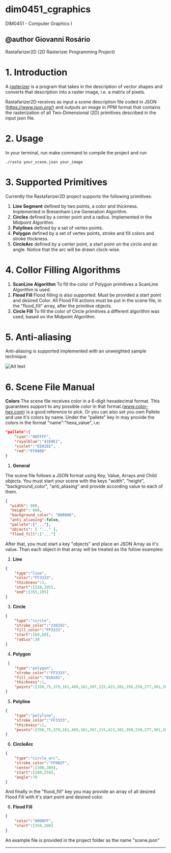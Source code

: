 # dim0451_cgraphics
DIM0451 - Computer Graphics I

@author Giovanni Rosário
--------------------------------
Rastafarizer2D (2D Rasterizer Programming Project)
# 1. Introduction
A [rasterizer](https://en.wikipedia.org/wiki/Rasterisation) is a program that takes in the description of vector shapes and converts that description into a raster image, i.e. a matrix of pixels.

Rastafarizer2D receives as input a scene description file coded in JSON (https://www.json.org/) and outputs an image in PPM format that contains the rasterization of all Two-Dimensional (2D) primitives described in the input json file.

# 2. Usage
In your terminal, run make command to compile the project and run      
```
./rasta your_scene.json your_image
```

# 3. Supported Primitives
Currently the Rastafarizer2D project supports the following primitives:
1. **Line Segment** defined by two points, a color and thickness. Implemented in Bresenham Line Generation Algorithm. 
2. **Circles** defined by a center point and a radius. Implemented in the Midpoint Algorithm.
3. **Polylines** defined by a set of vertex points.
4. **Polygon** defined by a set of vertex points, stroke and fill colors and stroke thickness.
5. **CircleArc** defined by a center point, a start point on the circle and an angle. Notice that the arc will be drawn clock-wise.

# 4. Collor Filling Algorithms
1. **ScanLine Algorithm** To fill the color of Polygon primitives a ScanLine Algorithm is used.
2. **Flood Fill** Flood filling is also supported. Must be provided a start point and desired Color. All Flood Fill actions must be put in the scene file, in the "flood_fill" array, after the primitive objects.
3. **Circle Fill** To fill the color of Circle primitives a different algorithm was used, based on the Midpoint Algorithm.

# 5. Anti-aliasing
Anti-aliasing is supported implemented with an unweighted sample technique.

![Alt text](anti_aliasing_compare.jpg?raw=true "AntiAliasing Comparation")

# 6. Scene File Manual

**Colors**  The scene file receives color in a 6-digit hexadecimal format. This guarantees support to any possible color in that format.(www.color-hex.com) is a good reference to pick.
Or you can also set you own Pallete and use it's colors by name. Under the "pallete" key in may provide the colors in the format "name":"hexa_value", i.e:

```json
"pallete":{
    "cyan":"00FFFF",
    "royalblue":"4169E1",
    "violet":"EE82EE",
    "red":"FF0000"
}
```

1. **General** 

The scene file follows a JSON format using Key, Value, Arrays and Child objects.
You must start your scene with the keys "width", "height", "background_color", "anti_aliasing" and provide according value to each of them. 

```json
{
  "width": 800,
  "height": 600,
  "background_color": "000000",
  "anti_aliasing":false,
  "pallete":{"..."},
  "objects": [ "..." ],
  "flood_fill":["..."]

```

After that, you must start a key "objects" and place an JSON Array as it's value. Than each object in that array will be treated as the follow examples:


2. **Line** 
```json
{
    "type":"line",
    "color":"FF3333",
    "thickness":3,
    "start":[320,195],
    "end":[355,195]
}
```

3. **Circle**
```json
{
    "type":"circle",
    "stroke_color":"230192",
    "fill_color":"FF3333",
    "start":[60,60],
    "radius":30
}
```
4. **Polygon**
```json
 {
    "type":"polygon",
    "stroke_color":"FF3333",
    "fill_color":"010101",
    "thickness":1,
    "points":[350,75,379,161,469,161,397,215,423,301,350,250,277,301,303,215,231,161,321,161]
}
```
5. **Polyline**
```json
{
    "type":"polyline",
    "stroke_color":"FF3333",
    "thickness":1,
    "points":[350,75,379,161,469,161,397,215,423,301,350,250,277,301,303,215,231,161,321,161]
}
```
6. **CircleArc**
```json
{
    "type":"circle_arc",
    "stroke_color":"FF002F",
    "center":[300,300],
    "start":[200,250],
    "angle":70
}
```

And finally in the "flood_fill" key you may provide an array of all desired Flood Fill with it's start point and desired color.

6. **Flood Fill**
```json
{
    "color":"0000FF",
    "start":[350,200]
}
```

An example file is provided in the project folder as the name "scene.json"

--------------------------------